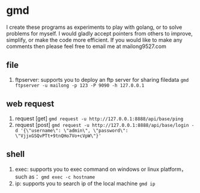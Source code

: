 # gmd
I create these  programs as experiments to play with golang, or to solve problems for myself. I would gladly accept pointers from others to improve, simplify, or make the code more efficient. If you would like to make any comments then please feel free to email me at mailong9527.com

## file
1. ftpserver: supports you to deploy an ftp server for sharing filedata
   `gmd ftpserver -u mailong -p 123 -P 9090 -h 127.0.0.1`


## web request
1. request [get]
   `gmd request -u http://127.0.0.1:8888/api/base/ping`
2. request [post]
   `gmd request -u http://127.0.0.1:8888/api/base/login -
   d '{\"username\": \"admin\", \"password\": \"VjjxGSQvPTt+9tnQHo7Vo+cVpW\"}'`

## shell
1. exec: supports you to exec command on windows or linux platform，such as：
   `gmd exec -c hostname`
2. ip: supports you to search ip of the local machine
   `gmd ip`

